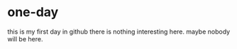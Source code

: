 # one-day
this is my first day in github
there is nothing interesting here.
maybe nobody will be here.
